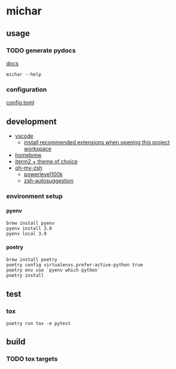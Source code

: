 # michar

## usage

### TODO generate pydocs 

[docs](./docs/)

```shell
michar --help
```

### configuration

[config.toml](./src/michar/config.toml)

## development

- [vscode](https://code.visualstudio.com/)
  - [install recommended extensions when opening this project workspace](.vscode/extensions.json)
- [homebrew](https://brew.sh/)
- [iterm2 + theme of choice](https://medium.com/airfrance-klm/beautify-your-iterm2-and-prompt-40f148761a49)
- [oh-my-zsh](https://ohmyz.sh/)
  - [powerlevel100k](https://github.com/romkatv/powerlevel10k)
  - [zsh-autosuggestion](https://github.com/zsh-users/zsh-autosuggestions)

### environment setup

#### pyenv

```shell
brew install pyenv
pyenv install 3.9
pyenv local 3.9
```

#### poetry

```shell
brew install poetry
poetry config virtualenvs.prefer-active-python true
poetry env use `pyenv which python`
poetry install
```

## test

### tox

```shell
poetry run tox -e pytest
```

## build

### TODO tox targets
